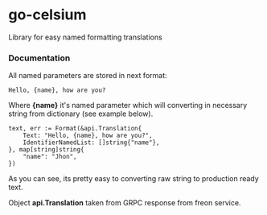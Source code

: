 # go-celsium
Library for easy named formatting translations

### Documentation

All named parameters are stored in next format:

`Hello, {name}, how are you?`

Where **{name}** it's named parameter which will converting in necessary string from dictionary (see example below).

```	
text, err := Format(&api.Translation{
    Text: "Hello, {name}, how are you?",
    IdentifierNamedList: []string{"name"},
}, map[string]string{
    "name": "Jhon",
})
```

As you can see, its pretty easy to converting raw string to production ready text.

Object **api.Translation** taken from GRPC response from freon service.
